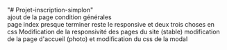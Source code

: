 "# Projet-inscription-simplon" <br>
ajout de la page condition générales <br>
page index presque terminer reste le responsive et deux trois choses en css
Modification de la responsivité des pages du site (stable)
modification de la page d'accueil (photo) et modification du css de la modal